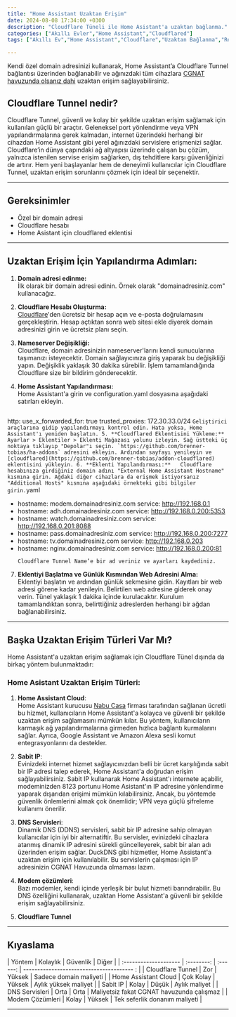 ```yaml
---
title: "Home Assistant Uzaktan Erişim"
date: 2024-08-08 17:34:00 +0300
description: "Cloudflare Tüneli ile Home Asistant'a uzaktan bağlanma."
categories: ["Akıllı Evler","Home Assistant","Cloudflared"]
tags: ["Akıllı Ev","Home Assistant","Cloudflare","Uzaktan Bağlanma","Remote"]

---
```

Kendi özel domain adresinizi kullanarak, Home Assistant’a Cloudflare Tunnel bağlantısı üzerinden bağlanabilir ve ağınızdaki tüm cihazlara <ins>CGNAT havuzunda olsanız dahi</ins> uzaktan erişim sağlayabilirsiniz.  
## Cloudflare Tunnel nedir?  
Cloudflare Tunnel, güvenli ve kolay bir şekilde uzaktan erişim sağlamak için kullanılan güçlü bir araçtır. Geleneksel port yönlendirme veya VPN yapılandırmalarına gerek kalmadan, internet üzerindeki herhangi bir cihazdan Home Assistant gibi yerel ağınızdaki servislere erişmenizi sağlar. Cloudflare’in dünya çapındaki ağ altyapısı üzerinde çalışan bu çözüm, yalnızca istenilen servise erişim sağlarken, dış tehditlere karşı güvenliğinizi de artırır. Hem yeni başlayanlar hem de deneyimli kullanıcılar için Cloudflare Tunnel, uzaktan erişim sorunlarını çözmek için ideal bir seçenektir.  
* * *
## Gereksinimler  
- Özel bir domain adresi  
- Cloudflare hesabı  
- Home Asistant için cloudflared eklentisi  

* * *
## Uzaktan Erişim İçin Yapılandırma Adımları:  

1. **Domain adresi edinme:**  
    İlk olarak bir domain adresi edinin. Örnek olarak "domainadresiniz.com" kullanacağız.
2. **Cloudflare Hesabı Oluşturma:**  
    [Cloudflare](https://www.cloudflare.com/)'den ücretsiz bir hesap açın ve e-posta doğrulamasını gerçekleştirin. Hesap açtıktan sonra web sitesi ekle diyerek domain adresinizi girin ve ücretsiz planı seçin.
3. **Nameserver Değişikliği:**  
    Cloudflare, domain adresinizin nameserver'larını kendi sunucularına taşımanızı isteyecektir. Domain sağlayıcınıza giriş yaparak bu değişikliği yapın. Değişiklik yaklaşık 30 dakika sürebilir. İşlem tamamlandığında Cloudflare size bir bildirim gönderecektir.
4. **Home Assistant Yapılandırması:**  
    Home Assistant'a girin ve configuration.yaml dosyasına aşağıdaki satırları ekleyin.

    ```yaml
http:
  use_x_forwarded_for: true
  trusted_proxies: 172.30.33.0/24
    ```
    Geliştirici araçlarına gidip yapılandırmayı kontrol edin. Hata yoksa, Home Assistant'ı yeniden başlatın.
5. **Cloudflared Eklentisini Yükleme:**  
    Ayarlar > Eklentiler > Eklenti Mağazası yolunu izleyin. Sağ üstteki üç noktaya tıklayıp "Depolar"ı seçin. `https://github.com/brenner-tobias/ha-addons` adresini ekleyin. Ardından sayfayı yenileyin ve [cloudflared](https://github.com/brenner-tobias/addon-cloudflared) eklentisini yükleyin.
6. **Eklenti Yapılandırması:**  
    Cloudflare hesabınıza girdiğiniz domain adını "External Home Assistant Hostname" kısmına girin. Ağdaki diğer cihazlara da erişmek istiyorsanız "Additional Hosts" kısmına aşağıdaki örnekteki gibi bilgiler girin.
    ```yaml
- hostname: modem.domainadresiniz.com 
  service: http://192.168.0.1 
- hostname: adh.domainadresiniz.com 
  service: http://192.168.0.200:5353 
- hostname: watch.domainadresiniz.com
  service: http://192.168.0.201:8088
- hostname: pass.domainadresiniz.com
  service: http://192.168.0.200:7277
- hostname: tv.domainadresiniz.com
  service: http://192.168.0.203
- hostname: nginx.domainadresiniz.com
  service: http://192.168.0.200:81
    ```
    Cloudflare Tunnel Name’e bir ad veriniz ve ayarları kaydediniz.
7. **Eklentiyi Başlatma ve Günlük Kısmından Web Adresini Alma:**  
    Eklentiyi başlatın ve ardından günlük sekmesine gidin. Kayıtları bir web adresi görene kadar yenileyin. Belirtilen web adresine giderek onay verin. Tünel yaklaşık 1 dakika içinde kurulacaktır. Kurulum tamamlandıktan sonra, belirttiğiniz adreslerden herhangi bir ağdan bağlanabilirsiniz.

* * *
## Başka Uzaktan Erişim Türleri Var Mı?
Home Assistant'a uzaktan erişim sağlamak için Cloudflare Tünel dışında da birkaç yöntem bulunmaktadır:
 
### Home Asistant Uzaktan Erişim Türleri:
1. **Home Assistant Cloud**:  
    Home Assistant kurucusu [Nabu Casa](https://www.nabucasa.com/) firması tarafından sağlanan ücretli bu hizmet, kullanıcıların Home Assistant'a kolayca ve güvenli bir şekilde uzaktan erişim sağlamasını mümkün kılar. Bu yöntem, kullanıcıların karmaşık ağ yapılandırmalarına girmeden hızlıca bağlantı kurmalarını sağlar. Ayrıca, Google Assistant ve Amazon Alexa sesli komut entegrasyonlarını da destekler.
2. **Sabit IP**:  
    Evinizdeki internet hizmet sağlayıcınızdan belli bir ücret karşılığında sabit bir IP adresi talep ederek, Home Assistant'a doğrudan erişim sağlayabilirsiniz. Sabit IP kullanarak Home Assistant'ı internete açabilir, modeminizden 8123 portunu Home Asistant'ın IP adresine yönlendirme yaparak dışarıdan erişimi mümkün kılabilirsiniz. Ancak, bu yöntemde güvenlik önlemlerini almak çok önemlidir; VPN veya güçlü şifreleme kullanımı önerilir.
3. **DNS Servisleri**:  
    Dinamik DNS (DDNS) servisleri, sabit bir IP adresine sahip olmayan kullanıcılar için iyi bir alternatiftir. Bu servisler, evinizdeki cihazlara atanmış dinamik IP adresini sürekli güncelleyerek, sabit bir alan adı üzerinden erişim sağlar. DuckDNS gibi hizmetler, Home Assistant'a uzaktan erişim için kullanılabilir. Bu servislerin çalışması için IP adresinizin CGNAT Havuzunda olmaması lazım.
4. **Modem çözümleri**:  
    Bazı modemler, kendi içinde yerleşik bir bulut hizmeti barındırabilir. Bu DNS özelliğini kullanarak, uzaktan Home Assistant'a güvenli bir şekilde erişim sağlayabilirsiniz.

5. **Cloudflare Tunnel**

* * * 
## Kıyaslama

| Yöntem                | Kolaylık   | Güvenlik | Diğer                                     |
| :-------------------- | :--------: | :------: | --------------------------------------- : |
| Cloudflare Tunnel     | Zor        | Yüksek   | Sadece domain maliyeti                    |
| Home Assistant Cloud  | Çok Kolay  | Yüksek   | Aylık yüksek maliyet                      |
| Sabit IP              | Kolay      | Düşük    | Aylık maliyet                             |
| DNS Servisleri        | Orta       | Orta     | Maliyetsiz fakat CGNAT havuzunda çalışmaz |
| Modem Çözümleri       | Kolay      | Yüksek   | Tek seferlik donanım maliyeti             |

* * * 